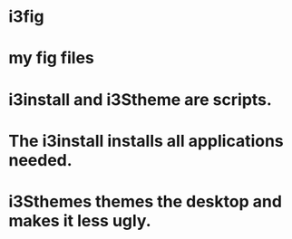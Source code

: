 # i3fig
# my fig files 
# i3install and i3Stheme are scripts. 
# The i3install installs all applications needed.  
# i3Sthemes themes the desktop and makes it less ugly.
